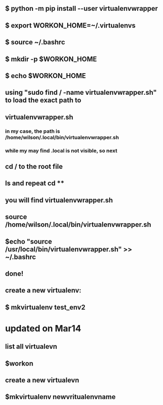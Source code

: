 ## $ python -m pip install --user virtualenvwrapper
## $ export WORKON_HOME=~/.virtualenvs
## $ source ~/.bashrc
## $ mkdir -p $WORKON_HOME

## $ echo $WORKON_HOME
## using "sudo find / -name virtualenvwrapper.sh" to load the exact path to 
## virtualenvwrapper.sh
### in my case, the path is /home/wilson/.local/bin/virtualenvwrapper.sh
### while my may find .local is not visible, so next 

## cd / to the root file
## ls and repeat cd **


## you will find virtualenvwrapper.sh 
## source /home/wilson/.local/bin/virtualenvwrapper.sh
## $echo "source /usr/local/bin/virtualenvwrapper.sh" >> ~/.bashrc
## done!
## create a new virtualenv:
## $ mkvirtualenv test_env2


# updated on Mar14
## list all virtualevn
## $workon

## create a new virtualevn
## $mkvirtualenv newvritualenvname

